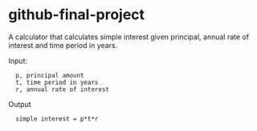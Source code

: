 # github-final-project
A calculator that calculates simple interest given principal, annual rate of interest and time period in years.

Input:

      p, principal amount
      t, time period in years
      r, annual rate of interest
   
Output
      
      simple interest = p*t*r
